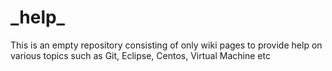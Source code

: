 # \_help\_
This is an empty repository consisting of only wiki pages to provide help on various topics such as Git, Eclipse, Centos, Virtual Machine etc
